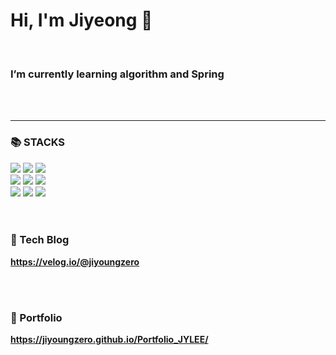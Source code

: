 # Hi, I'm Jiyeong 👋
<br>
<h3>I’m currently learning algorithm and Spring&nbsp;&nbsp;</h3>
<br>
<br>
<hr>
<div><h3>📚 STACKS</h2></div>

<img src="https://img.shields.io/badge/python-3776AB?style=for-the-badge&logo=python&logoColor=white"> <img src="https://img.shields.io/badge/java-007396?style=for-the-badge&logo=java&logoColor=white"> 
<img src="https://img.shields.io/badge/django-092E20?style=for-the-badge&logo=django&logoColor=white"><br>
<img src="https://img.shields.io/badge/amazonaws-232F3E?style=for-the-badge&logo=amazonaws&logoColor=white">
<img src="https://img.shields.io/badge/Spring-6DB33F?style=for-the-badge&logo=Spring&logoColor=white">
<img src="https://img.shields.io/badge/github-181717?style=for-the-badge&logo=github&logoColor=white"><br>
<img src="https://img.shields.io/badge/html5-E34F26?style=for-the-badge&logo=html5&logoColor=white"> 
<img src="https://img.shields.io/badge/css-1572B6?style=for-the-badge&logo=css3&logoColor=white"> 
<img src="https://img.shields.io/badge/javascript-F7DF1E?style=for-the-badge&logo=javascript&logoColor=black"> 
<br>
<br>
<br>
<b><h3>🔭 Tech Blog </h3></a>
<!--[![Tech Blog Badge](http://img.shields.io/badge/-Tech%20blog-orange?style=flat-square&logo=&link=https://zzsza.github.io/)](https://velog.io/@jiyoungzero)--><!--<img src="https://img.shields.io/badge/C-00599C?style=for-the-badge&logo=c%2B%2B&logoColor=white"><br>-->
https://velog.io/@jiyoungzero

<br>
<br>

<h3><b>🌱 Portfolio</b></h3>

https://jiyoungzero.github.io/Portfolio_JYLEE/



<!-- <img src="https://github-readme-stats.vercel.app/api?username=jiyoungzero&show_icons=true&theme=github_dark"/> -->
<!-- ![](https://github-readme-stats.vercel.app/api/top-langs/?username=jiyoungzero&layout=compact&theme=default)</a> -->


            
<!--
**jiyoungzero/jiyoungzero** is a ✨ _special_ ✨ repository because its `README.md` (this file) appears on your GitHub profile.

Here are some ideas to get you started:

- 🔭 I’m currently working on ...
- 🌱 I’m currently learning algorithm and Adroid App
- 👯 I’m looking to collaborate on ...
- 🤔 I’m looking for help with ...
- 💬 Ask me about ...
- 📫 How to reach me: ...
- 😄 Pronouns: ...
- ⚡ Fun fact: ...
-->
